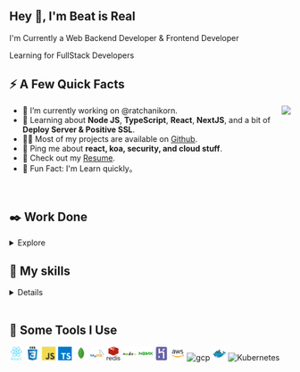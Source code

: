 
<h2>Hey 👋, I'm Beat is Real </h2>
<p> I'm Currently a Web Backend Developer &  Frontend Developer </p>
<p>  Learning for FullStack Developers  </p>

<h2>⚡️ A Few Quick Facts</h2>
<img align="right" src="https://media1.giphy.com/media/13HgwGsXF0aiGY/giphy.gif" />

<ul>
<li>🔭 I’m currently working on @ratchanikorn.</li>
<li>🧐 Learning about 
<strong>Node JS</strong>,  
<strong>TypeScript</strong>, 
<strong>React</strong>,
<strong>NextJS</strong>, 
and a bit of <strong>Deploy Server & Positive SSL</strong>.
</li>
<li>👨‍💻 Most of my projects are available on <a href="https://github.com/beatXD">Github</a>.</li>
<li>💬 Ping me about <strong>react, koa, security, and cloud stuff</strong>.</li>
<li>📙 Check out my <a href="https://drive.google.com/file/d/1PYw05Jfo1Ak51ihe-Ct5G34fIblsb9Q-/view?usp=sharing">Resume</a>.</li>
<li>🎉 Fun Fact: I'm Learn quickly。</li>
<br />
<br />
</ul>

<h2>✒️ Work Done </h2>
<details>
 <summary>Explore</summary>
 <li>Daily Report System</li>
<li> Merge Chat Facebook && Line oa  </li>
</details>

<h2>📜 My skills </h2>

<details>
<div align="center">
<img src='https://github-readme-stats.vercel.app/api?username=beatXD&show_icons=true&theme=tokyonight&count_private=true&line_height=40'  align="left" />
<img src='https://github-readme-stats.vercel.app/api/top-langs/?username=beatXD&theme=tokyonight&hide_langs_below=4'/>


</div>
</details>

<br />
<h2>🚀 Some Tools I Use</h2>
<p align="left">
<img src="https://raw.githubusercontent.com/devicons/devicon/master/icons/react/react-original-wordmark.svg" alt="react" width="25" height="25" />
<img src="https://raw.githubusercontent.com/devicons/devicon/master/icons/css3/css3-original-wordmark.svg" alt="css3" width="25" height="25" />
<img src="https://raw.githubusercontent.com/devicons/devicon/master/icons/javascript/javascript-original.svg" alt="javascript" width="25" height="25" />
<img src="https://raw.githubusercontent.com/devicons/devicon/master/icons/typescript/typescript-original.svg" alt="typescript" width="25" height="25" />
<img src="https://raw.githubusercontent.com/devicons/devicon/master/icons/mongodb/mongodb-original.svg" alt="mongodb" width="25" height="25" />
<img src="https://raw.githubusercontent.com/devicons/devicon/master/icons/mysql/mysql-original-wordmark.svg" alt="mysql" width="25" height="25" />
<img src="https://raw.githubusercontent.com/devicons/devicon/master/icons/redis/redis-original-wordmark.svg" alt="redis" width="25" height="25" />
<img src="https://raw.githubusercontent.com/devicons/devicon/master/icons/nodejs/nodejs-original-wordmark.svg" alt="nodejs" width="25" height="25" />
<img src="https://raw.githubusercontent.com/devicons/devicon/master/icons/nginx/nginx-original.svg" alt="nginx" width="25" height="25" />
<img src="https://raw.githubusercontent.com/devicons/devicon/master/icons/heroku/heroku-plain.svg" alt="heroku" width="25" height="25" />
<img src="https://raw.githubusercontent.com/github/explore/80688e429a7d4ef2fca1e82350fe8e3517d3494d/topics/aws/aws.png" alt="aws" width="25" height="25" />
<img src="https://www.vectorlogo.zone/logos/google_cloud/google_cloud-icon.svg" alt="gcp" width="25" height="25" />
<img src="https://raw.githubusercontent.com/devicons/devicon/master/icons/docker/docker-original.svg" alt="Docker" width="25" height="25" />
<img src="https://www.vectorlogo.zone/logos/kubernetes/kubernetes-icon.svg" alt="Kubernetes" width="25" height="25" />
</p>

